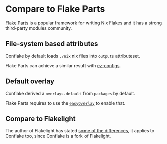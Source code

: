 # Compare to Flake Parts

[Flake Parts](https://flake.parts/) is a popular framework for writing Nix
Flakes and it has a strong third-party modules community.

## File-system based attributes

Conflake by default loads `./nix` nix files into `outputs` attributeset.

Flake Parts can achieve a similar result with [ez-configs](https://github.com/ehllie/ez-configs).

## Default overlay

Conflake derived a `overlays.default` from `packages` by default.

Flake Parts requires to use the [`easyOverlay`](https://flake.parts/overlays#an-overlay-for-free-with-flake-parts) to enable that.

## Compare to Flakelight

The author of Flakelight has stated [some of the differences](https://discourse.nixos.org/t/flakelight-a-new-modular-flake-framework/32395/3),
it applies to Conflake too, since Conflake is a fork of Flakelight.
